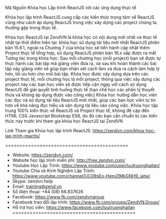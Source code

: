 Mã Nguồn Khóa học Lập trình ReactJS với các ứng dụng thực tế

Khóa học lập trình ReactJS cung cấp các kiến thức trọng tâm về ReactJS cũng như cách áp dụng ReactJS trong việc xây dựng các project chúng ta thường gặp trong thực tế.

Khóa học ReactJS tại ZendVN là khóa học có nội dung mới nhất và thực tế nhất tại thời điểm hiện tại: khóa học sử dụng tài liệu mới nhất ReactJS phiên bản 15.6.1, ngoài ra Chương 7 của khóa học sẽ tiến hành cập nhật thêm Project thực tế tổng hợp, sử dụng ReactJS phiên bản 16.x sắp được ra mắt Tương tác trong khóa học: Sau mỗi chương học (mỗi project) bạn sẽ được tự thực hành các bài tập mà giảng viên đưa ra, và sau khi hoàn thành các bài tập này giảng viên sẽ giúp bạn nhận xét cách làm và đưa ra cách làm hợp lý hơn, tối ưu hơn cho mỗi bài tập. Khóa học được xây dựng dựa trên các project thực tế, mỗi chương học là mỗi project, thông qua việc xây dựng các project này các bạn học viên sẽ được tiếp cận ngay với cách sử dụng ReactJS để giải quyết tình huống thực tế (hạn chế học các phần lý thuyết thừa và không áp dụng được vào công việc) Khóa học hướng dẫn học viên các đọc và sử dụng tài liệu ReactJS mới nhất, giúp các bạn học viên tự tin hơn về khả năng đọc hiểu và vận dụng tài liệu vào công việc. Khóa học tập trung 100% kiến thức về ReactJS và Project thực tế, không đề cập đến HTML CSS Javascript Bootstrap ES6, do đó các bạn cần chuẩn bị các kiến thức này trước khi tham gia khóa học ReactJS tại ZendVN

Link Tham gia Khóa học lập trình ReactJS: https://zendvn.com/khoa-hoc-lap-trinh-reactjs/

===========================================
- Website: https://zendvn.com/
- Website học lập trình miễn phí: http://free.zendvn.com/
- Youtube Học Lập Trình: https://www.youtube.com/user/luutruonghailan/
- Youtube Chia sẻ Kinh Nghiệm Lập Trình: https://www.youtube.com/channel/UC09sEo-HemZlMkGNH9_jatw/
- Skype: zendvn.help
- Email: training@zend.vn
- Số điện thoại: +84 (08) 66.837626
- Facebook: https://www.fb.com/zendvngroup
- Facebook trao đổi lập trình: https://www.fb.com/groups/ZendVN.Group/
- Hỗ trợ học viên: https://www.facebook.com/luutruonghailan
===========================================